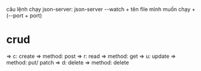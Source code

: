 câu lệnh chạy json-server: json-server --watch + tên file mình muốn chạy + (--port + port)

# crud

=> c: create => method: post
=> r: read => method: get
=> u: update => method: put/ patch
=> d: delete => method: delete
